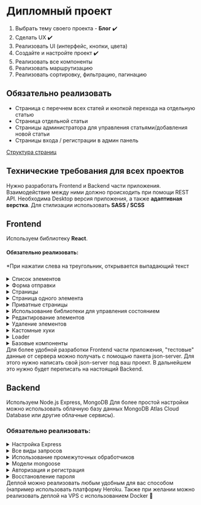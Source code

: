 <div>
  <h1>Дипломный проект</h1>
  <ol>
    <li>Выбрать тему своего проекта - <strong>Блог</strong> ✔️</li>
    <li>Сделать UX ✔️</li>
    <li>Реализовать UI (интерфейс, кнопки, цвета) </li>
    <li>Создайте и настройте проект ✔️</li>
    <li>Реализовать все компоненты</li>
    <li>Реализовать маршрутизацию</li>
    <li>Реализовать сортировку, фильтрацию, пагинацию</li>
  </ol>
  
  <h2>Обязательно реализовать</h2>
  <ul>
    <li>Страница с перечнем всех статей и кнопкой перехода на отдельную статью</li>
    <li>Страница отдельной статьи</li>
    <li>Страницы администратора для управления статьями/добавления новой статьи</li>
    <li>Страницы входа / регистрации в админ панель</li>
  </ul>
  
  <a href="https://cutt.ly/qNmIRYg">Структура страниц</a>
</div>
<div>
  <h2>Технические требования для всех проектов</h2>
  <span>Нужно разработать Frontend и Backend части приложения. Взаимодействие между ними должно происходить при помощи REST API. Необходима Desktop версия   приложения, а также <strong>адаптивная верстка</strong>. Для стилизации использовать <strong>SASS / SCSS</strong></span>
  
  <h2>Frontend</h2>
  <span>Используем библиотеку <strong>React</strong>.</span>
  
  <h4>Обязательно реализовать:</h4>
  <span>*При нажатии слева на треугольник, открывается выпадающий текст</span>
  <br><br>
  <details>
    <summary>Список элементов</summary>
    <br>
    <span>Выводим минимум 1 список элементов, полученных от сервера через GET запрос</span>
  </details>
  <details>
    <summary>Форма отправки</summary>
    <br>
    <span>Реализовать минимум 2 формы для отправки данных на сервер</span>
  </details>
  <details>
    <summary>Страницы</summary>
    <br>
    <span>Всего минимум 3 страницы на сайте, реализованных с помощью React Router</span>
  </details>
  <details>
    <summary>Страница одного элемента</summary>
    <br>
    <span>Страница получает и выводит информацию с сервера по параметру из URL.
    <br><br>
    Пример для блога: '/posts/42' <br>Если перейти по этому пути, то<br> необходимо найти пост с id = 42 и вывести информацию о нем.
    </span>
  </details>
  <details>
    <summary>Приватные страницы</summary>
    <br>
    <span>Страницы, доступные только авторизованным пользователям (Private Routes)<br><br>
    Например редактирование данных о пользователе.</span>
  </details>
  <details>
    <summary>Использование библиотеки для управления состоянием</summary>
    <br>
    <span>Использование Redux в проекте<br><br>
    Например, сохранение объекта авторизованного пользователя.</span>
  </details>
  <details>
    <summary>Редактирование элементов</summary>
    <br>
    <span>Возможность обновить данные на сервере через PUT/PATCH запросы<br><br>
    Например, если это блог, должна быть возможность редактирования постов.</span>
  </details>
  <details>
    <summary>Удаление элементов</summary>
    <br>
    <span>Возможность удалять данные на сервере через DELETE запрос<br><br>
    Например, если это блог, должна быть возможность удаления постов.</span>
  </details>
  <details>
    <summary>Кастомные хуки</summary>
    <br>
    <span>Реализовать минимум 1 собственный хук React Hooks<br><br>
    Напрмер, хук для изменения темы <i>useDarkMode()</i></span>
  </details>
  <details>
    <summary>Loader</summary>
    <br>
    <span>При любом ожидании пользователя должен появляться loader (крутящаяся иконка-спиннер).<br><br>
    Подойдет любой loader, который впишется в дизайн.</span>
  </details>
  <details>
    <summary>Базовые компоненты</summary>
    <br>
    <span>Основные элементы, которые используются много раз во всем приложении, выносим в отдельные базовые компоненты (например input)</span>
  </details>
  <span>Для более удобной разработки Frontend части приложения, "тестовые" данные от сервера можно получать с помощью пакета json-server. Для этого нужно     написать свой json-server под ваш проект. В дальнейшем это нужно будет переписать на настоящий Backend.</span>
  
  <h2>Backend</h2>
  <span>Используем Node.js Express, MongoDB Для более простой настройки можно использовать облачную базу данных MongoDB Atlas Cloud Database или другие
  облачные сервисы).</span>
  <h3>Обязательно реализовать:</h3>
  <details>
    <summary>Настройка Express</summary>
    <br>
    <span>С помощью Express нужно добавить все роуты, необходимые приложению для работы по REST API. На них будут отправляться запросы от Frontend части.       <br><br>
    Например, если это блог, для получения данных о посте с id = 42 необходимо выполнить GET запрос на '/api/post/42'.</span>
  </details>
  <details>
    <summary>Все виды запросов</summary>
    <br>
    <span>Минимум 1 раз реализуйте работу с каждым из запросов: GET, POST, PUT и/или PATCH, DELETE</span>
  </details>
  <details>
    <summary>Использование промежуточных обработчиков</summary>
    <br>
    <span>Необходимо добавить минимум 1 кастомный middleware в проект.<br><br>
    Например для проверки авторизации пользователя в момент запроса к приватным данным.</span>
  </details>
  <details>
    <summary>Модели mongoose</summary>
    <br>
    <span>Для всех сущностей, которые будут храниться в MongoDB, создаем модель mongoose.<br><br>
    Например, если это блог, будет модель поста, пользователя.</span>
  </details>
  <details>
    <summary>Авторизация и регистрация</summary>
    <br>
    <span>Реализуйте функционал создания аккаунта и входа в него.<br><br>
    Используйте для этого JSON Web Token (JWT).</span>
  </details>
  <details>
    <summary>Восстановление пароля</summary>
    <br>
    <span>Внизу формы авторизации можно добавить кнопку "Забыли пароль". При клике на неё начнется процедура по восстановлению пароля.</span>
  </details>
  <span>Деплой можно реализовать любым удобным для вас способом (например использовать платформу Heroku. Также при желании можно реализовать деплой на VPS   с использованием Docker 🐳</span>  
</div>
